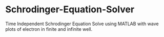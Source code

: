 # Schrodinger-Equation-Solver
Time Independent Schrodinger Equation Solve using MATLAB with wave plots of electron in finite and infinite well.
